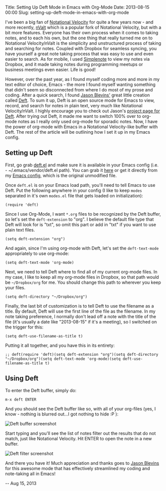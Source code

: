 Title: Setting Up Deft Mode in Emacs with Org-Mode
Date: 2013-08-15 00:00
Slug: setting-up-deft-mode-in-emacs-with-org-mode

I've been a big fan of [Notational Velocity](http://notational.net/) for
quite a few years now - and more recently,
[nValt](http://brettterpstra.com/projects/nvalt/) which is a popular
fork of Notational Velocity, but with a bit more features. Everyone has
their own process when it comes to taking notes, and to each his own,
but the one thing that really turned me on to Notational Velocity/nValt
is the simplicity and unstructured process of taking and searching for
notes. Coupled with Dropbox for seamless syncing, you have yourself a
great note taking process that was easy to use and even easier to
search. As for mobile, I used [Simplenote](http://simplenote.com/) to
view my notes via Dropbox, and it made taking notes during programming
meetups or business meetings even easier. Life is good!

However, over the past year, as I found myself coding more and more in
my text editor of choice, Emacs - the more I found myself wanting
something that didn't seem so disconnected from where I do most of my
prose and coding. After a quick search, I found [Jason
Blevins'](http://jblevins.org/) great little creation called
[Deft](http://jblevins.org/projects/deft/). To sum it up, Deft is an
open source mode for Emacs to view, record, and search for notes in
plain text, very much like Notational Velocity/nValt. I highly encourage
you to check out Jason's [project page for
Deft](http://jblevins.org/projects/deft/). After trying out Deft, it
made me want to switch 100% over to org-mode notes as I really only used
org-mode for sporadic notes. Now, I have the power of org-mode with
Emacs in a Notational Velocity-like buffer with Deft. The rest of the
article will be outlining how I set it up in my Emacs config.

Setting up Deft
---------------

First, go grab [deft.el](http://jblevins.org/projects/deft/deft.el) and
make sure it is available in your Emacs config (i.e. -
\~/.emacs/vendor/deft.el path). You can grab it
[here](http://jblevins.org/projects/deft/deft.el) or get it directly
from my [Emacs
config](https://github.com/jonathanchu/emacs/blob/master/vendor/deft.el),
which is the original unmodified file.

Once `deft.el` is on your Emacs load path, you'll need to tell Emacs to
use Deft. Put the following anywhere in your config (I like to keep
`modes` separated in it's own `modes.el` file that gets loaded on
initialization):

    (require 'deft)

Since I use Org-Mode, I want `*.org` files to be recognized by the Deft
buffer, so let's set the `deft-extension` to "org". I believe the
default file type that Deft will look for is "txt", so omit this part or
add in "txt" if you want to use plain text files.

    (setq deft-extension "org")

And again, since I'm using org-mode with Deft, let's set the
`deft-text-mode` appropriately to use org-mode:

    (setq deft-text-mode 'org-mode)

Next, we need to tell Deft where to find all of my current org-mode
files. In my case, I like to keep all my org-mode files in Dropbox, so
that path would be `~/Dropbox/org` for me. You should change this path
to wherever you keep your files.

    (setq deft-directory "~/Dropbox/org")

Finally, the last bit of customization is to tell Deft to use the
filename as a title. By default, Deft will use the first line of the
file as the filename. In my note taking preference, I normally don't
lead off a note with the title of the file (it's usually a date like
"2013-08-15" if it's a meeting), so I switched on the trigger for this:

    (setq deft-use-filename-as-title t)

Putting it all together, and you have this in its entirety:

    ;; deft(require 'deft)(setq deft-extension "org")(setq deft-directory "~/Dropbox/org")(setq deft-text-mode 'org-mode)(setq deft-use-filename-as-title t)

Using Deft
----------

To enter the Deft buffer, simply do:

    m-x deft ENTER

And you should see the Deft buffer like so, with all of your org-files
(yes, I know - nothing is blurred out...I got nothing to hide :P ):

![Deft buffer
screenshot](http://cl.ly/image/3r06392e2r3B/Screen%20Shot%202013-08-15%20at%202.42.37%20AM.png)

Start typing and you'll see the list of notes filter out the results
that do not match, just like Notational Velocity. Hit ENTER to open the
note in a new buffer.

![Deft filter
screenshot](http://cl.ly/image/1n1S41400T16/Screen%20Shot%202013-08-15%20at%202.43.03%20AM.png)

And there you have it! Much appreciation and thanks goes to [Jason
Blevins](http://jblevins.org/) for this awesome mode that has
effectively streamlined my coding and note-taking all in Emacs!

-- Aug 15, 2013
